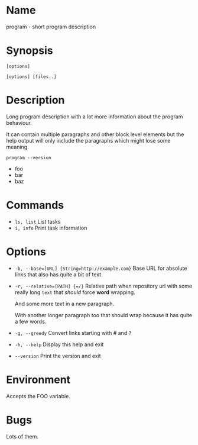 # Name

program - short program description

# Synopsis

```
[options]
```

```
[options] [files..]
```

# Description

Long program description with a lot more information about the program behaviour.

It can contain multiple paragraphs and other block level elements but the help output will only include the paragraphs which might lose some meaning.

```
program --version
```

* foo
* bar
* baz

# Commands

* `ls, list` List tasks
* `i, info` Print task information

# Options

* `-b, --base=[URL] {String=http://example.com}` Base URL for absolute links that also has quite a bit of text
* `-r, --relative=[PATH] {=/}` Relative path when repository url with some really 
    long `text` that *should* force **word** wrapping.

    And some more text in a new paragraph.

    With another longer paragraph too that should wrap because it has quite a few words.
* `-g, --greedy` Convert links starting with # and ?
* `-h, --help` Display this help and exit
* `--version` Print the version and exit

# Environment

Accepts the FOO variable.

# Bugs

Lots of them.
